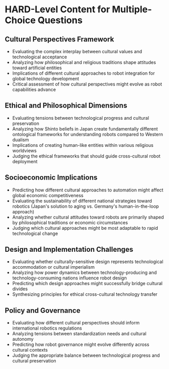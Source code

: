 # HARD-Level Content for Multiple-Choice Questions

## Cultural Perspectives Framework
- Evaluating the complex interplay between cultural values and technological acceptance
- Analyzing how philosophical and religious traditions shape attitudes toward artificial entities
- Implications of different cultural approaches to robot integration for global technology development
- Critical assessment of how cultural perspectives might evolve as robot capabilities advance

## Ethical and Philosophical Dimensions
- Evaluating tensions between technological progress and cultural preservation
- Analyzing how Shinto beliefs in Japan create fundamentally different ontological frameworks for understanding robots compared to Western dualism
- Implications of creating human-like entities within various religious worldviews
- Judging the ethical frameworks that should guide cross-cultural robot deployment

## Socioeconomic Implications
- Predicting how different cultural approaches to automation might affect global economic competitiveness
- Evaluating the sustainability of different national strategies toward robotics (Japan's solution to aging vs. Germany's human-in-the-loop approach)
- Analyzing whether cultural attitudes toward robots are primarily shaped by philosophical traditions or economic circumstances
- Judging which cultural approaches might be most adaptable to rapid technological change

## Design and Implementation Challenges
- Evaluating whether culturally-sensitive design represents technological accommodation or cultural imperialism
- Analyzing how power dynamics between technology-producing and technology-consuming nations influence robot design
- Predicting which design approaches might successfully bridge cultural divides
- Synthesizing principles for ethical cross-cultural technology transfer

## Policy and Governance
- Evaluating how different cultural perspectives should inform international robotics regulations
- Analyzing tensions between standardization needs and cultural autonomy
- Predicting how robot governance might evolve differently across cultural contexts
- Judging the appropriate balance between technological progress and cultural preservation